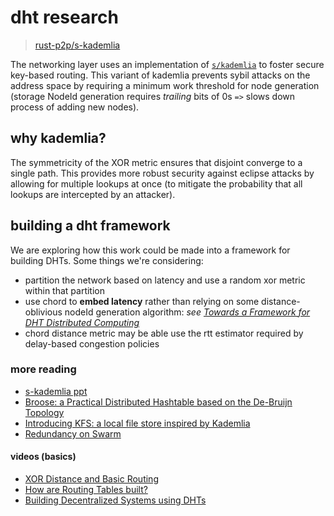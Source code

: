 # dht research
> [rust-p2p/s-kademlia](https://github.com/rust-p2p/s-kademlia)

The networking layer uses an implementation of [`s/kademlia`](https://www.researchgate.net/publication/4319659_SKademlia_A_practicable_approach_towards_secure_key-based_routing) to foster secure key-based routing. This variant of kademlia prevents sybil attacks on the address space by requiring a minimum work threshold for node generation (storage NodeId generation requires *trailing* bits of 0s `=>` slows down process of adding new nodes).

## why kademlia?

The symmetricity of the XOR metric ensures that disjoint converge to a single path. This provides more robust security against eclipse attacks by allowing for multiple lookups at once (to mitigate the probability that all lookups are intercepted by an attacker).

## building a dht framework

We are exploring how this work could be made into a framework for building DHTs. Some things we're considering:
* partition the network based on latency and use a random xor metric within that partition
* use chord to **embed latency** rather than relying on some distance-oblivious nodeId generation algorithm: *see [Towards a Framework for DHT Distributed Computing](https://scholarworks.gsu.edu/cgi/viewcontent.cgi?article=1108&context=cs_diss)*
* chord distance metric may be able use the rtt estimator required by delay-based congestion policies

### more reading

* [s-kademlia ppt](https://pdfs.semanticscholar.org/3165/2823ca71520038773346b6e5bbfadc5c8419.pdf)
* [Broose: a Practical Distributed Hashtable based on the De-Bruijn Topology](http://www.cs.kent.edu/~javed/class-IAD06S/papers-2004/gai.pdf)
* [Introducing KFS: a local file store inspired by Kademlia](https://storj.io/blog/2016/09/introducing-kfs-a-local-file-store-inspired-by-kademlia/)
* [Redundancy on Swarm](https://swarm-guide.readthedocs.io/en/latest/architecture.html#redundancy)

#### videos (basics)

* [XOR Distance and Basic Routing](https://www.youtube.com/watch?v=w9UObz8o8lY)
* [How are Routing Tables built?](https://www.youtube.com/watch?v=mJgN3PzepqI)
* [Building Decentralized Systems using DHTs](https://www.youtube.com/watch?v=BCksQYqU5ok)
